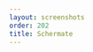 ```yaml
---
layout: screenshots
order: 202
title: Schermate
---
```

  <a href="/resources/remmina-plugin-rustdesk/archive/latest/italian/general.png"
    data-caption="Impostazioni generali"></a>
